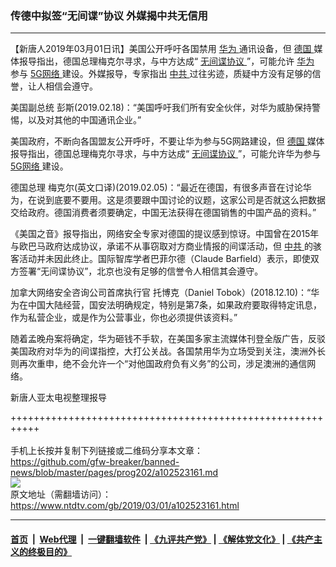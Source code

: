 ### 传德中拟签“无间谍”协议 外媒揭中共无信用
------------------------

<div class="post_content">
 <p>
  【新唐人2019年03月01日讯】美国公开呼吁各国禁用
  <a href="https://www.ntdtv.com/gb/华为.htm">
   华为
  </a>
  通讯设备，但
  <a href="https://www.ntdtv.com/gb/德国.htm">
   德国
  </a>
  媒体报导指出，德国总理梅克尔寻求，与中方达成“
  <a href="https://www.ntdtv.com/gb/无间谍协议.htm">
   无间谍协议
  </a>
  ”，可能允许
  <a href="https://www.ntdtv.com/gb/华为.htm">
   华为
  </a>
  参与
  <a href="https://www.ntdtv.com/gb/5g网络.htm">
   5G网络
  </a>
  建设。外媒报导，专家指出
  <a href="https://www.ntdtv.com/gb/中共.htm">
   中共
  </a>
  过往劣迹，质疑中方没有足够的信誉，让人相信会遵守。
 </p>
 <p>
  美国副总统 彭斯(2019.02.18)：“美国呼吁我们所有安全伙伴，对华为威胁保持警惕，以及对其他的中国通讯企业。”
 </p>
 <p>
  美国政府，不断向各国盟友公开呼吁，不要让华为参与5G网路建设，但
  <a href="https://www.ntdtv.com/gb/德国.htm">
   德国
  </a>
  媒体报导指出，德国总理梅克尔寻求，与中方达成“
  <a href="https://www.ntdtv.com/gb/无间谍协议.htm">
   无间谍协议
  </a>
  ”，可能允许华为参与
  <a href="https://www.ntdtv.com/gb/5g网络.htm">
   5G网络
  </a>
  建设。
 </p>
 <p>
  德国总理 梅克尔(英文口译)(2019.02.05)：“最近在德国，有很多声音在讨论华为，在说到底要不要用。这是须要跟中国讨论的议题，这家公司是否就这么把数据交给政府。德国消费者须要确定，中国无法获得在德国销售的中国产品的资料。”
 </p>
 <p>
  《美国之音》报导指出，网络安全专家对德国的提议感到惊讶。中国曾在2015年与欧巴马政府达成协议，承诺不从事窃取对方商业情报的间谍活动，但
  <a href="https://www.ntdtv.com/gb/中共.htm">
   中共
  </a>
  的骇客活动并未因此终止。国际智库学者巴菲尔德（Claude Barfield）表示，即使双方签署“无间谍协议”，北京也没有足够的信誉令人相信其会遵守。
 </p>
 <p>
  加拿大网络安全咨询公司首席执行官 托博克（Daniel Tobok）(2018.12.10)：“华为在中国大陆经营，国安法明确规定，特别是第7条，如果政府要取得特定讯息，作为私营企业，或是作为公营事业，你也必须提供该资料。”
 </p>
 <p>
  随着孟晚舟案将确定，华为砸钱不手软，在美国多家主流媒体刊登全版广告，反驳美国政府对华为的间谍指控，大打公关战。各国禁用华为立场受到关注，澳洲外长则再次重申，绝不会允许一个“对他国政府负有义务”的公司，涉足澳洲的通信网络。
 </p>
 <p>
  新唐人亚太电视整理报导
 </p>
 <p>
 </p>
 <div class="single_ad">
 </div>
</div>

+++++++++++++++++++++++++++++++++++++++++++++++++++++++++++<br/><br/>
手机上长按并复制下列链接或二维码分享本文章：<br/>
https://github.com/gfw-breaker/banned-news/blob/master/pages/prog202/a102523161.md <br/>
<a href='https://github.com/gfw-breaker/banned-news/blob/master/pages/prog202/a102523161.md'><img src='https://github.com/gfw-breaker/banned-news/blob/master/pages/prog202/a102523161.md.png'/></a> <br/>
原文地址（需翻墙访问）：https://www.ntdtv.com/gb/2019/03/01/a102523161.html


------------------------
#### [首页](https://github.com/gfw-breaker/banned-news/blob/master/README.md) &nbsp;|&nbsp; [Web代理](https://github.com/labour-camp/helloworld) &nbsp;|&nbsp; [一键翻墙软件](https://github.com/gfw-breaker/nogfw/blob/master/README.md) &nbsp;| [《九评共产党》](https://github.com/gfw-breaker/9ping.md/blob/master/README.md#九评之一评共产党是什么) | [《解体党文化》](https://github.com/gfw-breaker/jtdwh.md/blob/master/README.md) | [《共产主义的终极目的》](https://github.com/gfw-breaker/gczydzjmd.md/blob/master/README.md)

